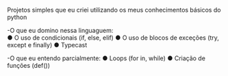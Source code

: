 Projetos simples que eu criei utilizando os meus conhecimentos básicos do python

-O que eu domino nessa linguaguem:                 
 ● O uso de condicionais (if, else, elif)
 ● O uso de blocos de exceções (try, except e finally)
 ● Typecast

-O que eu entendo parcialmente:
 ● Loops (for in, while)
 ● Criação de funções (def())

